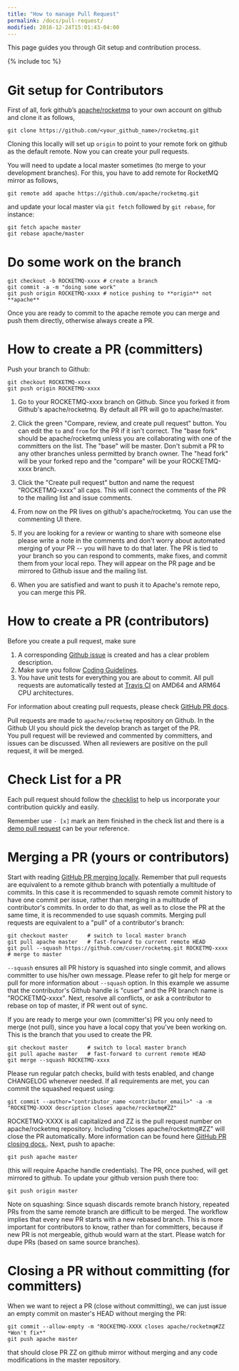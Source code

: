 ```yaml
---
title: "How to manage Pull Request"
permalink: /docs/pull-request/
modified: 2016-12-24T15:01:43-04:00
---
```


This page guides you through Git setup and contribution process.

{% include toc %}

# Git setup for Contributors
First of all, fork github’s [apache/rocketmq](https://github.com/apache/rocketmq) to your own account on github and clone it as follows,

    git clone https://github.com/<your_github_name>/rocketmq.git

Cloning this locally will set up `origin` to point to your remote fork on github as the default remote.
Now you can create your pull requests.

You will need to update a local master sometimes (to merge to your development branches).
For this, you have to add remote for RocketMQ mirror as follows,

    git remote add apache https://github.com/apache/rocketmq.git
    
and update your local master via `git fetch` followed by `git rebase`, for instance:

    git fetch apache master
    git rebase apache/master
    
# Do some work on the branch

    git checkout -b ROCKETMQ-xxxx # create a branch 
    git commit -a -m "doing some work"
    git push origin ROCKETMQ-xxxx # notice pushing to **origin** not **apache**
    
Once you are ready to commit to the apache remote you can merge and push them directly, otherwise always create a PR.

# How to create a PR (committers)

Push your branch to Github:

    git checkout ROCKETMQ-xxxx
    git push origin ROCKETMQ-xxxx
    
1. Go to your ROCKETMQ-xxxx branch on Github. Since you forked it from Github's apache/rocketmq. By default all PR will go to apache/master.

2. Click the green "Compare, review, and create pull request" button. You can edit the `to` and `from` for the PR if it isn't correct. The "base fork" should be apache/rocketmq unless you are collaborating with one of the committers on the list. The "base" will be master. Don't submit a PR to any other branches unless permitted by branch owner. The "head fork" will be your forked repo and the "compare" will be your ROCKETMQ-xxxx branch.
3. Click the "Create pull request" button and name the request "ROCKETMQ-xxxx" all caps. This will connect the comments of the PR to the mailing list and issue comments.
4. From now on the PR lives on github's apache/rocketmq. You can use the commenting UI there.
5. If you are looking for a review or wanting to share with someone else please write a note in the comments and don't worry about automated merging of your PR -- you will have to do that later. The PR is tied to your branch so you can respond to comments, make fixes, and commit them from your local repo. They will appear on the PR page and be mirrored to Github issue and the mailing list.
6. When you are satisfied and want to push it to Apache's remote repo, you can merge this PR.

# How to create a PR (contributors)
Before you create a pull request, make sure
1. A corresponding [Github issue](https://github.com/apache/rocketmq/issues) is created and has a clear problem description.
2. Make sure you follow [Coding Guidelines](/docs/code-guidelines/).
3. You have unit tests for everything you are about to commit. All pull requests are automatically tested at [Travis CI](https://travis-ci.org/github/apache/rocketmq) on AMD64 and ARM64 CPU architectures.

For information about creating pull requests, please check [GitHub PR docs](https://help.github.com/articles/creating-a-pull-request/).

Pull requests are made to `apache/rocketmq` repository on Github. 
In the Github UI you should pick the develop branch as target of the PR. <br />
You pull request will be reviewed and commented by committers, and issues can be discussed. When all reviewers are positive on the pull request, it will be merged.

# Check List for a PR

Each pull request should follow the [checklist](https://github.com/apache/rocketmq/blob/master/.github/PULL_REQUEST_TEMPLATE.md) to help us incorporate your contribution quickly and easily.

Remember use `- [x]` mark an item finished in the check list and there is a [demo pull request](https://github.com/apache/rocketmq/pull/152) can be your reference. 

# Merging a PR (yours or contributors)
Start with reading [GitHub PR merging locally](https://help.github.com/articles/checking-out-pull-requests-locally/). Remember that pull requests are equivalent to a remote github branch with potentially a multitude of commits. In this case it is recommended to squash remote commit history to have one commit per issue, rather than merging in a multitude of contributor's commits. In order to do that, as well as to close the PR at the same time, it is recommended to use squash commits.
Merging pull requests are equivalent to a "pull" of a contributor's branch:

    git checkout master      # switch to local master branch
    git pull apache master   # fast-forward to current remote HEAD
    git pull --squash https://github.com/cuser/rocketmq.git ROCKETMQ-xxxx  # merge to master
    
`--squash` ensures all PR history is squashed into single commit, and allows committer to use his/her own message. Please refer to git help for merge or pull for more information about `--squash` option. In this example we assume that the contributor's Github handle is "cuser" and the PR branch name is "ROCKETMQ-xxxx". Next, resolve all conflicts, or ask a contributor to rebase on top of master, if PR went out of sync.

If you are ready to merge your own (committer's) PR you only need to merge (not pull), since you have a local copy that you've been working on. This is the branch that you used to create the PR.

    git checkout master      # switch to local master branch
    git pull apache master   # fast-forward to current remote HEAD
    git merge --squash ROCKETMQ-xxxx
    
Please run regular patch checks, build with tests enabled, and change CHANGELOG whenever needed.
If all requirements are met, you can commit the squashed request using:

    git commit --author="contributor_name <contributor_email>" -a -m "ROCKETMQ-XXXX description closes apache/rocketmq#ZZ"
    
ROCKETMQ-XXXX is all capitalized and ZZ is the pull request number on apache/rocketmq repository. Including "closes apache/rocketmq#ZZ" will close the PR automatically. More information can be found here [GitHub PR closing docs.](https://help.github.com/articles/closing-issues-via-commit-messages/).
Next, push to apache:

    git push apache master
    
(this will require Apache handle credentials).
The PR, once pushed, will get mirrored to github. To update your github version push there too:

    git push origin master
    
Note on squashing: Since squash discards remote branch history, repeated PRs from the same remote branch are difficult to be merged. The workflow implies that every new PR starts with a new rebased branch. This is more important for contributors to know, rather than for committers, because if new PR is not mergeable, github would warn at the start. Please watch for dupe PRs (based on same source branches).

# Closing a PR without committing (for committers)
When we want to reject a PR (close without committing), we can just issue an empty commit on master's HEAD without merging the PR:

    git commit --allow-empty -m "ROCKETMQ-XXXX closes apache/rocketmq#ZZ *Won't fix*"
    git push apache master
    
that should close PR ZZ on github mirror without merging and any code modifications in the master repository.




